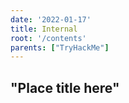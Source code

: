 ```yaml
---
date: '2022-01-17'
title: Internal
root: '/contents'
parents: ["TryHackMe"]
---
```


## "Place title here"
